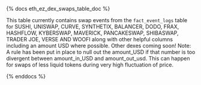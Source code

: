 {% docs eth_ez_dex_swaps_table_doc %}

This table currently contains swap events from the ```fact_event_logs``` table for SUSHI, UNISWAP, CURVE, SYNTHETIX, BALANCER, DODO, FRAX, HASHFLOW, KYBERSWAP, MAVERICK, PANCAKESWAP, SHIBASWAP, TRADER JOE, VERSE AND WOOFI along with other helpful columns including an amount USD where possible. Other dexes coming soon! 
Note: A rule has been put in place to null out the amount_USD if that number is too divergent between amount_in_USD and amount_out_usd. This can happen for swaps of less liquid tokens during very high fluctuation of price.

{% enddocs %}